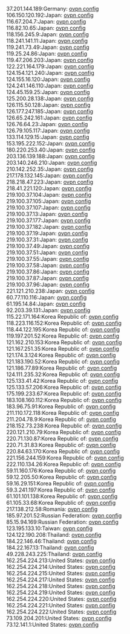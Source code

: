 37.201.144.189:Germany: [ovpn config](vpn/37_201_144_189.ovpn)  
106.150.120.192:Japan: [ovpn config](vpn/106_150_120_192.ovpn)  
116.67.204.7:Japan: [ovpn config](vpn/116_67_204_7.ovpn)  
116.82.10.65:Japan: [ovpn config](vpn/116_82_10_65.ovpn)  
118.156.245.9:Japan: [ovpn config](vpn/118_156_245_9.ovpn)  
118.241.141.11:Japan: [ovpn config](vpn/118_241_141_11.ovpn)  
119.241.73.49:Japan: [ovpn config](vpn/119_241_73_49.ovpn)  
119.25.24.86:Japan: [ovpn config](vpn/119_25_24_86.ovpn)  
119.47.206.203:Japan: [ovpn config](vpn/119_47_206_203.ovpn)  
122.221.164.179:Japan: [ovpn config](vpn/122_221_164_179.ovpn)  
124.154.121.240:Japan: [ovpn config](vpn/124_154_121_240.ovpn)  
124.155.16.120:Japan: [ovpn config](vpn/124_155_16_120.ovpn)  
124.241.146.110:Japan: [ovpn config](vpn/124_241_146_110.ovpn)  
124.45.159.25:Japan: [ovpn config](vpn/124_45_159_25.ovpn)  
125.200.28.138:Japan: [ovpn config](vpn/125_200_28_138.ovpn)  
126.115.50.128:Japan: [ovpn config](vpn/126_115_50_128.ovpn)  
126.177.247.185:Japan: [ovpn config](vpn/126_177_247_185.ovpn)  
126.65.242.161:Japan: [ovpn config](vpn/126_65_242_161.ovpn)  
126.76.64.23:Japan: [ovpn config](vpn/126_76_64_23.ovpn)  
126.79.105.117:Japan: [ovpn config](vpn/126_79_105_117.ovpn)  
133.114.129.15:Japan: [ovpn config](vpn/133_114_129_15.ovpn)  
153.195.222.152:Japan: [ovpn config](vpn/153_195_222_152.ovpn)  
180.220.253.40:Japan: [ovpn config](vpn/180_220_253_40.ovpn)  
203.136.139.188:Japan: [ovpn config](vpn/203_136_139_188.ovpn)  
203.140.246.210:Japan: [ovpn config](vpn/203_140_246_210.ovpn)  
210.142.252.35:Japan: [ovpn config](vpn/210_142_252_35.ovpn)  
217.178.132.145:Japan: [ovpn config](vpn/217_178_132_145.ovpn)  
218.218.47.223:Japan: [ovpn config](vpn/218_218_47_223.ovpn)  
218.41.221.120:Japan: [ovpn config](vpn/218_41_221_120.ovpn)  
219.100.37.104:Japan: [ovpn config](vpn/219_100_37_104.ovpn)  
219.100.37.105:Japan: [ovpn config](vpn/219_100_37_105.ovpn)  
219.100.37.107:Japan: [ovpn config](vpn/219_100_37_107.ovpn)  
219.100.37.13:Japan: [ovpn config](vpn/219_100_37_13.ovpn)  
219.100.37.177:Japan: [ovpn config](vpn/219_100_37_177.ovpn)  
219.100.37.182:Japan: [ovpn config](vpn/219_100_37_182.ovpn)  
219.100.37.19:Japan: [ovpn config](vpn/219_100_37_19.ovpn)  
219.100.37.31:Japan: [ovpn config](vpn/219_100_37_31.ovpn)  
219.100.37.49:Japan: [ovpn config](vpn/219_100_37_49.ovpn)  
219.100.37.51:Japan: [ovpn config](vpn/219_100_37_51.ovpn)  
219.100.37.55:Japan: [ovpn config](vpn/219_100_37_55.ovpn)  
219.100.37.58:Japan: [ovpn config](vpn/219_100_37_58.ovpn)  
219.100.37.86:Japan: [ovpn config](vpn/219_100_37_86.ovpn)  
219.100.37.87:Japan: [ovpn config](vpn/219_100_37_87.ovpn)  
219.100.37.96:Japan: [ovpn config](vpn/219_100_37_96.ovpn)  
221.121.210.238:Japan: [ovpn config](vpn/221_121_210_238.ovpn)  
60.77.110.116:Japan: [ovpn config](vpn/60_77_110_116.ovpn)  
61.195.14.84:Japan: [ovpn config](vpn/61_195_14_84.ovpn)  
92.203.39.131:Japan: [ovpn config](vpn/92_203_39_131.ovpn)  
115.22.171.164:Korea Republic of: [ovpn config](vpn/115_22_171_164.ovpn)  
118.223.116.152:Korea Republic of: [ovpn config](vpn/118_223_116_152.ovpn)  
118.44.122.195:Korea Republic of: [ovpn config](vpn/118_44_122_195.ovpn)  
119.197.201.52:Korea Republic of: [ovpn config](vpn/119_197_201_52.ovpn)  
121.162.210.153:Korea Republic of: [ovpn config](vpn/121_162_210_153.ovpn)  
121.167.251.35:Korea Republic of: [ovpn config](vpn/121_167_251_35.ovpn)  
121.174.3.124:Korea Republic of: [ovpn config](vpn/121_174_3_124.ovpn)  
121.183.190.52:Korea Republic of: [ovpn config](vpn/121_183_190_52.ovpn)  
121.186.77.89:Korea Republic of: [ovpn config](vpn/121_186_77_89.ovpn)  
124.111.235.32:Korea Republic of: [ovpn config](vpn/124_111_235_32.ovpn)  
125.133.41.42:Korea Republic of: [ovpn config](vpn/125_133_41_42.ovpn)  
125.133.57.206:Korea Republic of: [ovpn config](vpn/125_133_57_206.ovpn)  
175.199.233.67:Korea Republic of: [ovpn config](vpn/175_199_233_67.ovpn)  
183.108.160.112:Korea Republic of: [ovpn config](vpn/183_108_160_112.ovpn)  
183.96.75.91:Korea Republic of: [ovpn config](vpn/183_96_75_91.ovpn)  
211.110.172.118:Korea Republic of: [ovpn config](vpn/211_110_172_118.ovpn)  
211.204.78.9:Korea Republic of: [ovpn config](vpn/211_204_78_9.ovpn)  
218.152.73.238:Korea Republic of: [ovpn config](vpn/218_152_73_238.ovpn)  
220.121.210.79:Korea Republic of: [ovpn config](vpn/220_121_210_79.ovpn)  
220.71.130.87:Korea Republic of: [ovpn config](vpn/220_71_130_87.ovpn)  
220.71.31.83:Korea Republic of: [ovpn config](vpn/220_71_31_83.ovpn)  
220.84.63.170:Korea Republic of: [ovpn config](vpn/220_84_63_170.ovpn)  
221.156.244.159:Korea Republic of: [ovpn config](vpn/221_156_244_159.ovpn)  
222.110.134.26:Korea Republic of: [ovpn config](vpn/222_110_134_26.ovpn)  
59.11.160.176:Korea Republic of: [ovpn config](vpn/59_11_160_176.ovpn)  
59.12.205.50:Korea Republic of: [ovpn config](vpn/59_12_205_50.ovpn)  
59.16.29.151:Korea Republic of: [ovpn config](vpn/59_16_29_151.ovpn)  
59.3.241.197:Korea Republic of: [ovpn config](vpn/59_3_241_197.ovpn)  
61.101.101.138:Korea Republic of: [ovpn config](vpn/61_101_101_138.ovpn)  
61.105.33.68:Korea Republic of: [ovpn config](vpn/61_105_33_68.ovpn)  
217.138.212.58:Romania: [ovpn config](vpn/217_138_212_58.ovpn)  
185.97.201.52:Russian Federation: [ovpn config](vpn/185_97_201_52.ovpn)  
85.15.94.169:Russian Federation: [ovpn config](vpn/85_15_94_169.ovpn)  
123.195.133.10:Taiwan: [ovpn config](vpn/123_195_133_10.ovpn)  
124.122.190.208:Thailand: [ovpn config](vpn/124_122_190_208.ovpn)  
184.22.146.46:Thailand: [ovpn config](vpn/184_22_146_46.ovpn)  
184.22.167.13:Thailand: [ovpn config](vpn/184_22_167_13.ovpn)  
49.228.243.225:Thailand: [ovpn config](vpn/49_228_243_225.ovpn)  
162.254.224.213:United States: [ovpn config](vpn/162_254_224_213.ovpn)  
162.254.224.214:United States: [ovpn config](vpn/162_254_224_214.ovpn)  
162.254.224.215:United States: [ovpn config](vpn/162_254_224_215.ovpn)  
162.254.224.217:United States: [ovpn config](vpn/162_254_224_217.ovpn)  
162.254.224.218:United States: [ovpn config](vpn/162_254_224_218.ovpn)  
162.254.224.219:United States: [ovpn config](vpn/162_254_224_219.ovpn)  
162.254.224.220:United States: [ovpn config](vpn/162_254_224_220.ovpn)  
162.254.224.221:United States: [ovpn config](vpn/162_254_224_221.ovpn)  
162.254.224.222:United States: [ovpn config](vpn/162_254_224_222.ovpn)  
73.109.204.201:United States: [ovpn config](vpn/73_109_204_201.ovpn)  
73.12.141.1:United States: [ovpn config](vpn/73_12_141_1.ovpn)  
